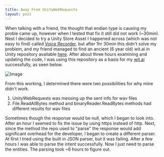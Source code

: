 ```yaml
---
title: Away From UnityWebRequests
layout: post
---
```


When talking with a friend, the thought that endian type is causing my proble came up, however when I tested that fix it still did not work (~30min). Next I decided to try a Unity Store Asset I happened across (which was not easy to find) called [Voice Recorder](https://assetstore.unity.com/packages/tools/audio/voice-recorder-21884), but after 1hr 30min this didn't solve my problem, and my friend managed to find an ancient (6 year old) wit.ai in Unity repository available [here](https://github.com/dariopasquali/Wit.ai-Unity). After about three hours examining and updating the code, I was using this repository as a basis for my [wit.ai](https://wit.ai) successfully, as seen below.

![Image](https://i.imgur.com/RiOg9na.png)

From this working, I determined there were two possibilities for why mine didn't work.
1. UnityWebRequests was messing up the sent info for wav files
2. File.ReadAllBytes method and binaryReader.ReadBytes methods had different results for wav files

Sometimes though the response would be null, which I began to look into. After an hour I seemed to fix the issue by using https instead of http.
Next, since the method the repo used to "parse" the response would add significant overhead for the developer, I began to create a different parser. At first I tried using the built in JSON parser, but it was failing. After a few hours I was able to parse the intent successfully. Now I just need to parse the entities. The parsing took ~6 hours to figure out.

